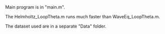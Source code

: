 Main program is in "main.m".

The Helmholtz_LoopTheta.m runs much faster than WaveEq_LoopTheta.m.

The dataset used are in a separate "Data" folder.
